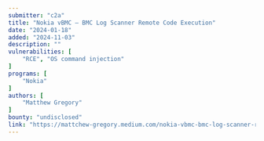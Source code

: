 ```yaml
---
submitter: "c2a"
title: "Nokia vBMC — BMC Log Scanner Remote Code Execution"
date: "2024-01-18"
added: "2024-11-03"
description: ""
vulnerabilities: [
    "RCE", "OS command injection"
]
programs: [
    "Nokia"
]
authors: [
    "Matthew Gregory"
]
bounty: "undisclosed"
link: "https://mattchew-gregory.medium.com/nokia-vbmc-bmc-log-scanner-remote-code-execution-52421b3f928d"
---
```




